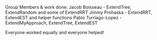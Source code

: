 Group Members & work done:
Jacob Boisseau - ExtendTree, ExtendRandom and some of ExtendRRT
Jimmy Prohaska - ExtendRRT, ExtendEST and helper functions
Pablo Turriago-Lopez - ExtendMyApproach, ExtendTree, ExtendEST

Everyone worked equally and everyone helped!
